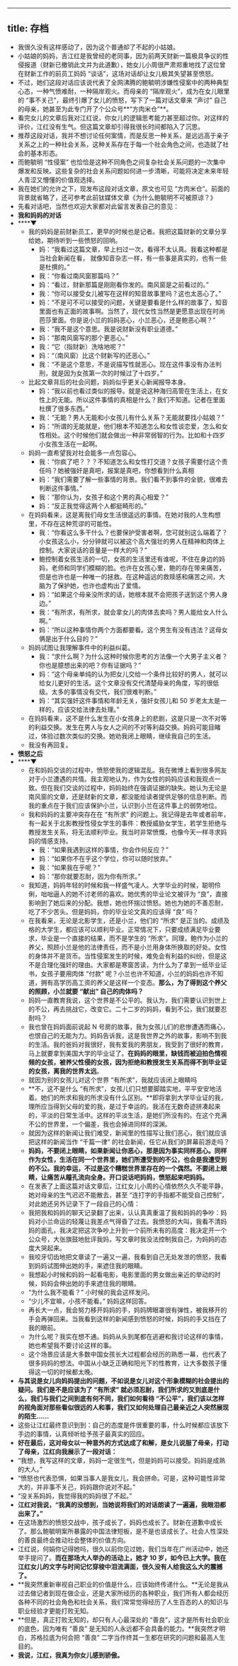 - ---
  title: 存档
  ---
- 我很久没有这样感动了，因为这个普通却了不起的小姑娘。
- 小姑娘的妈妈，吉江红是我曾经的老同事，因为前两天财新一篇极具争议的性侵报道（财新已撤销此文并为此道歉），她女儿小周很严肃郑重地找了这位曾在财新工作的前员工妈妈 “谈话”，这场对话却让女儿极其失望甚至愤怒。
- 不过，她们这段对话应该说代表了全网沸腾的鲍毓明涉嫌性侵案中的两种典型心态，一种气愤难耐，一种隔岸观火。而母亲的 “隔岸观火”，成为在女儿眼里的 “事不关己”，最终引爆了女儿的愤怒，写下了一篇对话文章来 “声讨” 自己的母亲，她甚至为此专门开了个公众号**“方肉米仓”**。
- 看完女儿的文章后我对江红说，你女儿的逻辑思考能力甚至超过你。对这样的评价，江红没有生气。但这篇文章却引得我很长时间都陷入了沉思。
- 推荐这段对话，我并不想讨论任何案情，而是反思一种关系，是远远高于亲子关系之上的一种社会关系，这种关系存在于每一个社会角色之间，也造就了社会的基本形态。
- 而鲍毓明 “性侵案” 也恰恰是这种不同角色之间复杂社会关系问题的一次集中爆发和反映。这些复杂的社会关系问题如何进一步清晰，可能将决定未来年轻人青涩又懵懂的价值观选择。
- 我在她们的允许之下，现发布这段对话文章，原文也可见 “方肉米仓”。前面的背景就省略了，还可参考此前钛媒体文章《为什么鲍毓明不可被原谅？》
- 先看对话吧，当然也欢迎大家都对此留言发表自己的意见：
- **我和妈妈的对话**
- ******▼**
	- 我的妈妈是前财新员工，更早的时候也是记者。我把这篇财新的文章分享给她，期待听到一些愤怒的回响。
		- 妈：“我看过这篇文章，早上扫过一次，看得不太认真。我看这种都是当社会新闻在看， 就像知音杂志一样，有一些事是真实的，也有一些是杜撰的。”
		- 我：“你看过南风窗那篇吗？”
		- 妈：“看过，财新那篇是刚刚看你发的。南风窗是之前看过的。”
		- 我：“你可以接受女儿被写在这样的知音故事里吗？这也太恶心了。”
		- 妈：“不是可不可以接受的问题，关键是要看是什么样的故事了，知音里面也有正面的故事啊。当然了，现代女性当然是更愿意出现在时尚芭莎里面。你是说小兰的妈妈恶心，小兰恶心，还是鲍恶心啊？”
		- 我：“我不是这个意思。我是说财新没有职业道德。”
		- 妈：“那南风窗写的那个更恶心。”
		- 我：“它（指财新）洗啥地呢？”
		- 妈：“（南风窗）比这个财新写的还恶心。”
		- 我：“不是这个意思，不是说描写性就恶心。现在这件事没有办法判刑，就是因为女孩第一次的时候过了十四岁。”
	- 比起文章背后的社会问题，妈妈似乎更关心新闻报导本身。
		- 妈：“我以前也看过类似的报导。就是说这种海归高管在生活上，在女性上的无能。所以这件事情的真相是什么？我们不知道。记者在里面杜撰了很多东西。”
		- 我：“无能？男人无能和小女孩儿有什么关系？无能就要找小姑娘？”
		- 妈：“所谓的无能就是，他们根本不知道怎么和女性谈恋爱，怎么和女性相处。这个时候他们就会做出一种非常弱智的行为。比如和十四岁小女孩生活在一起啊。
	- 妈妈一直希望我对社会能多一点包容心。
		- 我：“你疯了吧？？？不知道怎么和女性打交道？女孩子需要付这个责任吗？她被强奸是真吧，报案是真吧，你想看到什么真相
		- 妈：“我们需要了解一些事情的背景。我们看不到事件的全貌，很难去判断这件事情。”
		- 我：“那你认为，女孩子和这个男的真心相爱？”
		- 妈：“反正我觉得这两个人都挺畸形的。”
	- 在妈妈看来，这是离我们母女生活很遥远的事情。在她对我的人生构想里，不存在这种荒谬的可能性。
		- 我：“你看这么多干什么？也要保护受害者啊，您可就别这么端着了？小女孩这么小，分分钟就可以被这个高大强壮的男人在精神和肉体上控制。大家说话的音量是一样大的吗？”
		- 鲍控制着女孩生活的一切，女孩的生活里还有谁呢，不住在身边的妈妈，老师和同学们模糊的脸。也许在女孩心里，鲍的存在带来痛苦，但是也许也是一种唯一的拯救。在这种遥远的救赎感和痛苦之间，大脑为了保护她，也许也虚构出了爱情。
		- 妈：“如果这个母亲没所求的话，她根本就不会把孩子送到这个男人身边。”
		- 我：“有所求，有所求，就会拿女儿的肉体去卖吗？男人能给女人什么啊。”
		- 妈：“所以这种事情你两个方面都要看。这个男生有没有违法？这母女俩是出于什么目的？”
	- 妈妈试图让我理解事件中的利益纠葛。
		- 我：“求什么啊？为什么这种时候你思考的方法像一个大男子主义者？你也是臆想出来的吧？你有证据吗？”
		- 妈：“这个母亲单纯的认为把女儿交给一个条件比较好的男人，就可以给女儿更好的生活。这个文章没有交代清楚母亲的角度，写的很低级。太多的事情没有交代，我们很难判断。”
		- 妈：“其实强奸这件事情和年龄无关，强奸女孩儿和 50 岁老太太是一样的，应该交给法律去处理。”
	- 在妈妈看来，这不是什么发生在小女孩身上的悲剧，这是只是一次不对等的利益交换。发生在男人与女人之间的不对等利益交换。妈妈可能目睹过，体验过数次类似的交换。她劝我闭上眼睛，继续我自己的生活。
	- 我没有再回复。
- **愤怒之后**
- ******▼**
	- 在和妈妈交谈的过程中，愤怒使我的逻辑混乱。我在微博上看到很多网友对于小兰遭遇的共情。我主观地认为，作为女性的妈妈应该和我观点一致。但在我们交谈的过程中，妈妈始终在强调证据的缺失。她认为无论是南风窗的文章，还是财新的文章，都没能给读者提供足够的信息判断。而我的重点在于我们应该保护小兰，认识到小兰在这件事上的弱势地位。
	- 我和妈妈的主要冲突存在在 “有所求” 的问题上。我记得是去年或者前年，有一起关于北影教授性侵女学生的事件：教授威胁女学生，若学生拒绝与教授发生关系，将无法顺利毕业。我当时非常愤慨，也像今天一样寻求妈妈的情感支持。
		- 我：“如果我遇到这样的事情，你会作何反应？”
		- 妈：“如果你不在乎这个学位，你可以随时放弃。”
		- 我：“如果我在乎呢？”
		- 妈：“那你就要忍耐，因为你有所求。”
	- 我知道，妈妈年轻的时候和我一样盛气凌人。大学毕业的时候，聪明伶俐，咄咄逼人的她不讨老师的喜欢。她优秀的毕业论文被评为 “良”，直接影响到了她后来的分配。我想，她也怀揣过愤怒。她也为她的不善忍耐，吃了不少苦头。但是妈妈，你的毕业论文真的应该得 “良” 吗？
	- 在我看来，无论是北影学生，还是小兰，他们的 “所求” 是正当的。成绩及格的大学生，都应该可以顺利毕业。正常情况下，只要成绩满足毕业要求，毕业是一个直接的结果，而不是学生的 “所求”。同理，鲍作为小兰的养父，照顾小兰是他的法律责任，而不是小兰用身体所换取的好处。女性的身体并不是货币。当性侵案发生的时候，难免会有利益的纠纷，但是这不是合理化强奸的理由。大家都是寒窗苦读，为什么为了拿到一纸毕业证书，女孩子要用肉体 “付款” 呢？小兰也许不知道，小兰的妈妈也许不知道，拥有高学历高工资的养父是这样一个变态。**那么，为了得到这个养父的照顾，小兰就要 “献出” 自己的肉体吗？**
	- 妈妈一直教育我说，这个世界是不公平的。我认为，我们需要认识到世上的不公，再去挑战它，改变它。二十二岁的妈妈，看到不公，我们就要忍耐吗？
	- 我也曾在妈妈面前说起 N 号房的故事，我为女孩儿们的悲惨遭遇而痛心，也恨自己的无能为力。妈妈告诉我，这是我世界之外的故事，影响不到我的生活。我的爸妈对我很好，我有爱我的男朋友，我受到了很好的教育，马上就要拿到美国大学的毕业证了。**在妈妈的眼里，缺钱而被迫拍色情视频的女孩，被养父性侵的女孩，因为拒绝和教授发生关系而得不到毕业证的女孩，离我的世界太远**。
	- 就因为别的女孩儿对这个世界 “有所求”，我就应该闭上眼睛吗
	- **不，这不是什么 “有所求”，女孩儿们只想要脚踏实地，平平安安地活着。她们的所求和我的所求没有什么区别。**即将拿到大学毕业证的我，理所应当得到父母的爱的我，是过于幸运的。我活在无数奇迹拼凑起来的，平淡的日常生活中。这样的平淡生活，是她们所没有的。在这个充满不公的世界里，一个偏差，我也会掉进同样的深渊。
	- 就因为这样的新闻让我们难受，新闻里的性描写让我们恶心，我们就应该把这样的新闻当作 “千篇一律” 的社会新闻，任它从我们的屏幕前游走吗？
	- **妈妈，不要闭上眼睛，如果新闻让你恶心，那是因为事实同样恶心。同样作为女性，生活在同一个世界里，她们所遭受到的不公，也会是我遭受到的不公。我的幸运，不过是这个糟糕世界里存在的一个偶然。不要闭上眼睛，让痛苦从瞳孔流向全身。开口说话吧妈妈，愤怒起来吧妈妈。**
	- 在发表了上面这篇对话文章后，江红女儿小周的心情依然久久不能平静，她对母亲的生气迟迟不能散去，甚至 “连打字的手指都不能受自己控制”，对此她还另外记录下了一段自己的心情：
	- 我把我和妈妈的聊天记录翻了出来，认认真真重温了我和妈妈的争吵：妈妈对小兰命运的轻蔑让我差点气得昏了过去。我愤怒的大叫，我看不清妈妈的面孔，我决定把这次争吵上升到一个前所未有的高度：我决定开一个公众号，大张旗鼓地批评我妈，写文章时我没法控制我自己，为妈妈的态度大哭起来。
	- 我咬牙切齿地把文章读了一遍又一遍，我看到自己无处发泄的愤怒，我看到妈妈试图伸出她的手，来遮住我的眼睛。
	- 我想起小时候和妈妈一起看电影，电影里面的男女做出亲近的举动的时候，妈妈会伸出她的手来遮住我的眼睛。
	- “为什么我不能看？” 小时候的我会这样发问。
	- “少儿不宜嘛，小孩不能看。” 妈妈这样回答。
	- 再长大一点，我会努力移开妈妈的手，妈妈牌眼罩很有弹性，被我移开的手会再弹回来。当我看到这样的新闻感到愤怒的时候，妈妈的手又挡在了我的眼前。
	- 为什么呢？我实在想不通。妈妈从头到尾都在逃避和我讨论这样的事情，她也希望我不要讨论这样的事。
	- 这个场景应该是大多数中国女孩长大过程都会经历的熟悉一幕，也代表了很多妈妈的想法。中国从小缺乏正确和阳光下的性教育，让大多数孩子懂得这一切的时候都太晚。
- **与其说是女儿向妈妈提出的问题，不如说是女儿对这个形象模糊的社会提出的疑问。我们是不是应该为了 “有所求” 就必须忍耐，我们所求的又到底是什么，我们与我们之间到底有何不同，我们如何看待 “不公平”，我们该以怎样的视角面对那些看似很远的人和事，我们又如何处理自己最亲近之人突然展现的陌生……**
- 这些让江红最终意识到到：自己的态度是件很重要的事，什么时候都应该放下手边的事情，认真倾听给予孩子最真实的回应。
- **好在最后，这对母女以一种意外的方式达成了和解，是女儿说服了母亲，打动了母亲，江红向我展示了一段对话：**
- “我想，我写这样的文章，妈妈一定很生气，但是妈妈可以接受。妈妈是成熟的大人。”
- “愤怒也代表恐惧，如果当事人是我女儿，我会拼命。可是，这种可能性非常大的，并非事不关己，妈妈跟你说对不起。”
- “没关系妈妈，我觉得我的妈妈很了不起。”
- **江红对我说，“我真的没想到，当她说将我们的对话朗读了一遍遍，我眼泪都出来了。”**
- 在这场激烈的愤怒交战中，孩子成长了，妈妈也成长了。财新在道歉中成长了。那么鲍毓明案所暴露的中国法律短板，是不是也该成长了。社会人性深处的善良最终会推动社会整体的价值方向。
- 江红说，何娟你记得她吗，很久以前你见过她，我们当年在广州活动中，她还举手提问了。**而在那场大人举办的活动上，她才 10 岁，如今已上大学。我在江红女儿的文字与时间记忆穿梭中泪流满面，很久没有人给我这么大的震撼了。**
- **我突然重新审视自己职业的价值是什么，应该始终传递什么。**无论是我从过去做记者到现在做企业，还是大家所经历的各种职业，我们所有人都会经历各种不同的社会角色和社会关系，我们常常觉得经历了人生百态的人的知识与职业经验才更能打败无知。
- **但是，真正打败无知的，却只有人心最深处的 “善良”，这才是所有社会职业的底色，因为唯有 “善良” 是无知的人永远都不会具备的能力。**我突然才明白，苏格拉底为何会把 “善良” 二字当作终其一生都在研究的问题和最高人生目的。
- **我说，江红，我真为你女儿感到骄傲。**